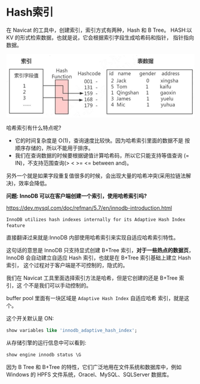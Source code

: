 # Hash索引

在 Navicat 的工具中，创建索引，索引方式有两种，Hash 和 B Tree。
HASH:以 KV 的形式检索数据，也就是说，它会根据索引字段生成哈希码和指针， 指针指向数据。

![image-20200315152125689](../../../assets/image-20200315152125689.png)

哈希索引有什么特点呢?

- 它的时间复杂度是 O(1)，查询速度比较快。因为哈希索引里面的数据不是 按顺序存储的，所以不能用于排序。
- 我们在查询数据的时候要根据键值计算哈希码，所以它只能支持等值查询 (= IN)，不支持范围查询(> < >= <= between and)。

另外一个就是如果字段重复值很多的时候，会出现大量的哈希冲突(采用拉链法解 决)，效率会降低。

**问题: InnoDB 可以在客户端创建一个索引，使用哈希索引吗?**

https://dev.mysql.com/doc/refman/5.7/en/innodb-introduction.html

```
InnoDB utilizes hash indexes internally for its Adaptive Hash Index feature
```

直接翻译过来就是:InnoDB 内部使用哈希索引来实现自适应哈希索引特性。

这句话的意思是 InnoDB 只支持显式创建 B+Tree 索引，**对于一些热点的数据页**， InnoDB 会自动建立自适应 Hash 索引，也就是在 B+Tree 索引基础上建立 Hash 索引， 这个过程对于客户端是不可控制的，隐式的。

我们在 Navicat 工具里面选择索引方法是哈希，但是它创建的还是 B+Tree 索引，这 个不是我们可以手动控制的。

buffer pool 里面有一块区域是 `Adaptive Hash Index` 自适应哈希 索引，就是这个。

这个开关默认是 ON:

```sql
show variables like 'innodb_adaptive_hash_index';
```

从存储引擎的运行信息中可以看到:

```sql
show engine innodb status \G
```

因为 B Tree 和 B+Tree 的特性，它们广泛地用在文件系统和数据库中，例如 Windows 的 HPFS 文件系统，Oracel、MySQL、SQLServer 数据库。

